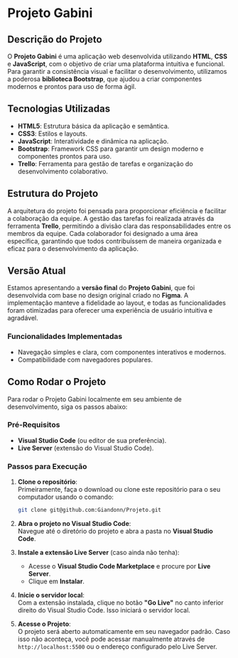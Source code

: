 # **Projeto Gabini**

## **Descrição do Projeto**

O **Projeto Gabini** é uma aplicação web desenvolvida utilizando **HTML**, **CSS** e **JavaScript**, com o objetivo de criar uma plataforma intuitiva e funcional. Para garantir a consistência visual e facilitar o desenvolvimento, utilizamos a poderosa **biblioteca Bootstrap**, que ajudou a criar componentes modernos e prontos para uso de forma ágil.

## **Tecnologias Utilizadas**

- **HTML5**: Estrutura básica da aplicação e semântica.
- **CSS3**: Estilos e layouts.
- **JavaScript**: Interatividade e dinâmica na aplicação.
- **Bootstrap**: Framework CSS para garantir um design moderno e componentes prontos para uso.
- **Trello**: Ferramenta para gestão de tarefas e organização do desenvolvimento colaborativo.

## **Estrutura do Projeto**

A arquitetura do projeto foi pensada para proporcionar eficiência e facilitar a colaboração da equipe. A gestão das tarefas foi realizada através da ferramenta **Trello**, permitindo a divisão clara das responsabilidades entre os membros da equipe. Cada colaborador foi designado a uma área específica, garantindo que todos contribuíssem de maneira organizada e eficaz para o desenvolvimento da aplicação.

## **Versão Atual**

Estamos apresentando a **versão final** do **Projeto Gabini**, que foi desenvolvida com base no design original criado no **Figma**. A implementação manteve a fidelidade ao layout, e todas as funcionalidades foram otimizadas para oferecer uma experiência de usuário intuitiva e agradável.

### **Funcionalidades Implementadas**

- Navegação simples e clara, com componentes interativos e modernos.
- Compatibilidade com navegadores populares.

## **Como Rodar o Projeto**

Para rodar o Projeto Gabini localmente em seu ambiente de desenvolvimento, siga os passos abaixo:

### **Pré-Requisitos**

- **Visual Studio Code** (ou editor de sua preferência).
- **Live Server** (extensão do Visual Studio Code).

### **Passos para Execução**

1. **Clone o repositório**:  
   Primeiramente, faça o download ou clone este repositório para o seu computador usando o comando:
   ```bash
   git clone git@github.com:Giandonn/Projeto.git
   ```

2. **Abra o projeto no Visual Studio Code**:  
   Navegue até o diretório do projeto e abra a pasta no **Visual Studio Code**.

3. **Instale a extensão Live Server** (caso ainda não tenha):  
   - Acesse o **Visual Studio Code Marketplace** e procure por **Live Server**.
   - Clique em **Instalar**.

4. **Inicie o servidor local**:  
   Com a extensão instalada, clique no botão **"Go Live"** no canto inferior direito do Visual Studio Code. Isso iniciará o servidor local.

5. **Acesse o Projeto**:  
   O projeto será aberto automaticamente em seu navegador padrão. Caso isso não aconteça, você pode acessar manualmente através de `http://localhost:5500` ou o endereço configurado pelo Live Server.
